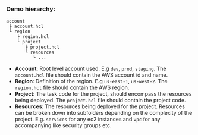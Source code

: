 ### Demo hierarchy:

```
account
 ├ account.hcl
 └ region
    ├ region.hcl
    └ project
       ├ project.hcl
       └ resources
          └ ...
```

- **Account**: Root level account used. E.g `dev`, `prod`, `staging`. The `account.hcl` file should contain the AWS account id and name.
- **Region**: Definition of the region. E.g `us-east-1`, `us-west-2`. The `region.hcl` file should contain the AWS region.
- **Project**: The task code for the project, should encompass the resources being deployed. The `project.hcl` file should contain the project code.
- **Resources**: The resources being deployed for the project. Resources can be broken down into subfolders depending on the complexity of the project. E.g. `services` for any ec2 instances and `vpc` for any accompanying like security groups etc.
